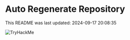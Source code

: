# Auto Regenerate Repository

This README was last updated: 2024-09-17 20:08:35

 ![TryHackMe](https://tryhackme.com/badge/533634)